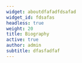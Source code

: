 ```yaml
---
widget: aboutdfafadfdsafad
widget_id: fdsafas
headless: true
weight: 20
title: Biography
active: true
author: admin
subtitle: dfasfadfaf
---
```

